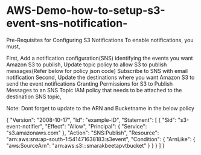 # AWS-Demo-how-to-setup-s3-event-sns-notification-

Pre-Requisites for Configuring S3 Notifications
To enable notifications, you must,

First, Add a notification configuration(SNS) identifying the events you want Amazon S3 to publish,
Update topic policy to allow S3 to publish messages(Refer below for policy json code)
Subscribe to SNS with email notification
Second, Update the destinations where you want Amazon S3 to send the event notifications
Granting Permissions for S3 to Publish Messages to an SNS Topic
IAM policy that needs to be attached to the destination SNS topic,

Note: Dont forget to update to the ARN and Bucketname in the below policy

{
  "Version": "2008-10-17",
  "Id": "example-ID",
  "Statement": [
    {
      "Sid": "s3-event-notifier",
      "Effect": "Allow",
      "Principal": {
        "Service": "s3.amazonaws.com"
      },
      "Action": "SNS:Publish",
      "Resource": "arn:aws:sns:ap-south-1:541471638183:s3event",
      "Condition": {
        "ArnLike": {
          "aws:SourceArn": "arn:aws:s3:*:*:smarakbeetapvtbucket"
        }
      }
    }
  ]
}
